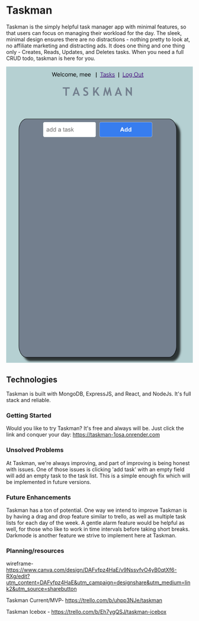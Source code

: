 # Taskman

Taskman is the simply helpful task manager app with minimal features, so that users can focus on managing their workload for the day. The sleek, minimal design ensures there are no distractions - nothing pretty to look at, no affiliate marketing and distracting ads. It does one thing and one thing only - Creates, Reads, Updates, and Deletes tasks. When you need a full CRUD todo, taskman is here for you. 

![Alt text](<Screenshot 2023-09-26 at 7.38.26 AM.png>)




## Technologies

Taskman is built with MongoDB, ExpressJS, and React, and NodeJs. It's full stack and reliable.

### Getting Started

Would you like to try Taskman? It's free and always will be. Just click the link and conquer your day: https://taskman-1osa.onrender.com

### Unsolved Problems

At Taskman, we're always improving, and part of improving is being honest with issues. One of those issues is clicking 'add task' with an empty field will add an empty task to the task list. This is a simple enough fix which will be implemented in future versions.

### Future Enhancements

Taskman has a ton of potential. One way we intend to improve Taskman is by having a drag and drop feature similar to trello, as well as multiple task lists for each day of the week. A gentle alarm feature would be helpful as well, for those who like to work in time intervals before taking short breaks. Darkmode is another feature we strive to implement here at Taskman.

### Planning/resources
wireframe- 
https://www.canva.com/design/DAFvfpz4HaE/v9NssvfvO4yB0qtXf6-RXg/edit?utm_content=DAFvfpz4HaE&utm_campaign=designshare&utm_medium=link2&utm_source=sharebutton

Taskman Current/MVP- 
https://trello.com/b/uhpp3NJe/taskman

Taskman Icebox - 
https://trello.com/b/Eh7ygQSJ/taskman-icebox